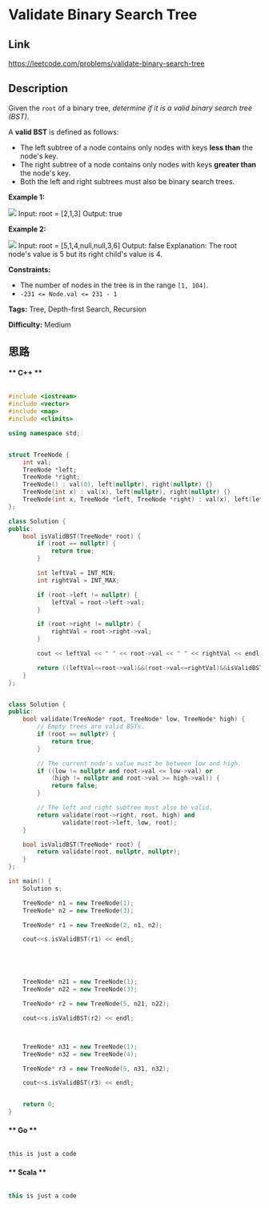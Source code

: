 


# Validate Binary Search Tree

## Link

https://leetcode.com/problems/validate-binary-search-tree


## Description

Given the `root` of a binary tree, _determine if it is a valid binary search
tree (BST)_.

A **valid BST** is defined as follows:

  * The left subtree of a node contains only nodes with keys **less than** the node's key.
  * The right subtree of a node contains only nodes with keys **greater than** the node's key.
  * Both the left and right subtrees must also be binary search trees.



**Example 1:**

![](https://assets.leetcode.com/uploads/2020/12/01/tree1.jpg)
            Input: root = [2,1,3]    Output: true    

**Example 2:**

![](https://assets.leetcode.com/uploads/2020/12/01/tree2.jpg)
            Input: root = [5,1,4,null,null,3,6]    Output: false    Explanation: The root node's value is 5 but its right child's value is 4.    



**Constraints:**

  * The number of nodes in the tree is in the range `[1, 104]`.
  * `-231 <= Node.val <= 231 - 1`


**Tags:** Tree, Depth-first Search, Recursion

**Difficulty:** Medium

## 思路

[title]: https://leetcode.com/problems/validate-binary-search-tree


<!-- tabs:start -->

#### ** C++ **

``` cpp

#include <iostream>
#include <vector>
#include <map>
#include <climits>

using namespace std;


struct TreeNode {
    int val;
    TreeNode *left;
    TreeNode *right;
    TreeNode() : val(0), left(nullptr), right(nullptr) {}
    TreeNode(int x) : val(x), left(nullptr), right(nullptr) {}
    TreeNode(int x, TreeNode *left, TreeNode *right) : val(x), left(left), right(right) {}
};

class Solution {
public:
    bool isValidBST(TreeNode* root) {
        if (root == nullptr) {
            return true;
        }

        int leftVal = INT_MIN;
        int rightVal = INT_MAX;

        if (root->left != nullptr) {
            leftVal = root->left->val;
        }

        if (root->right != nullptr) {
            rightVal = root->right->val;
        }

        cout << leftVal << " " << root->val << " " << rightVal << endl;

        return ((leftVal<=root->val)&&(root->val<=rightVal)&&isValidBST(root->left) && isValidBST(root->right));
    }
};


class Solution {
public:
    bool validate(TreeNode* root, TreeNode* low, TreeNode* high) {
        // Empty trees are valid BSTs.
        if (root == nullptr) {
            return true;
        }

        // The current node's value must be between low and high.
        if ((low != nullptr and root->val <= low->val) or
            (high != nullptr and root->val >= high->val)) {
            return false;
        }

        // The left and right subtree must also be valid.
        return validate(root->right, root, high) and
               validate(root->left, low, root);
    }

    bool isValidBST(TreeNode* root) {
        return validate(root, nullptr, nullptr);
    }
};

int main() {
    Solution s;

    TreeNode* n1 = new TreeNode(1);
    TreeNode* n2 = new TreeNode(3);

    TreeNode* r1 = new TreeNode(2, n1, n2);

    cout<<s.isValidBST(r1) << endl;





    TreeNode* n21 = new TreeNode(1);
    TreeNode* n22 = new TreeNode(3);

    TreeNode* r2 = new TreeNode(5, n21, n22);

    cout<<s.isValidBST(r2) << endl;



    TreeNode* n31 = new TreeNode(1);
    TreeNode* n32 = new TreeNode(4);

    TreeNode* r3 = new TreeNode(5, n31, n32);

    cout<<s.isValidBST(r3) << endl;


    return 0;
}


```

#### ** Go **

``` go

this is just a code

```

#### ** Scala **

``` scala

this is just a code

```

<!-- tabs:end -->
